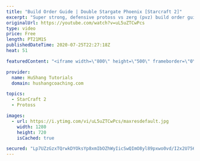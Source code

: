 ```yaml
---
title: "Build Order Guide | Double Stargate Phoenix [Starcraft 2]"
excerpt: "Super strong, defensive protoss vs zerg (pvz) build order guide. This opening is going to give you incredible map control over zerg in the mid-game, letting you scout exactly what is coming your way and making it easy to feel in control of the game. This build also completely owns mutalisk transitions"
originalUrl: https://youtube.com/watch?v=uL5uZTCwPcs
type: video
price: Free
length: PT21M1S
publishedDateTime: 2020-07-25T22:27:18Z
heat: 51

featuredContent: "<iframe width=\"800\" height=\"500\" frameborder=\"0\" src=\"https://www.youtube.com/embed/uL5uZTCwPcs\" allow=\"accelerometer; autoplay; encrypted-media; gyroscope; picture-in-picture\" allowfullscreen></iframe>"

provider:
  name: HuShang Tutorials
  domain: hushangcoaching.com

topics:
  - StarCraft 2
  - Protoss

images:
  - url: https://i.ytimg.com/vi/uL5uZTCwPcs/maxresdefault.jpg
    width: 1280
    height: 720
    isCached: true

secured: "Lp7UZzGzxTQrwkDYOksYp8xmIbOZhWyIicSwQImO8yl89pxwo0vd/I2x2U756aq9jaDz+wKpYxB+i2ZGnIGN2/+/g6Q+Ik+MIDiehjzJZmTMI5SaRM/Pbu2mI+sz/XUcSlqzIkEqh6HVK+xncjpUwannbhFUhF5eicu2x60i1uEbmm3mO4Z03gNWXqX8EUsUrCdd7znWrmKFQUeQ9cw+tEfS3sXYKu3l1yVXvAVLlkoTMSA+N+mg8XZqjsVq9QqB5Vi0CKsxdaDzeqOp7uoA3S7+ipYJYQN/RVpNShyMXx3yxdqMH6eFz444mBUSKhZvJIWaxWeEmocPyvNj44joVJ3unnLwLL3Zs5RkOvQG54TEUjf2QICuOKx2j/VZvYRd3osyDBjyifQ1UoZfmptHrpP+IwP8J1zhlXtHIDiIe3g=;vNBnLDBAJVDcAp0WXPkCqw=="
---
```


